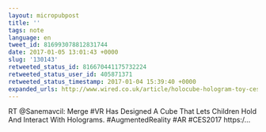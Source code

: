 ```yaml
---
layout: micropubpost
title: ''
tags: note
language: en
tweet_id: 816993078812831744
date: 2017-01-05 13:01:43 +0000
slug: '130143'
retweeted_status_id: 816670441175732224
retweeted_status_user_id: 405871371
retweeted_status_timestamp: 2017-01-04 15:39:40 +0000
expanded_urls: http://www.wired.co.uk/article/holocube-hologram-toy-ces-2017,https://twitter.com/Sanemavcil/status/816670441175732224/photo/1
---
```

RT @Sanemavcil: Merge #VR Has Designed A Cube That Lets Children Hold And Interact With Holograms. 
#AugmentedReality #AR #CES2017 
https:/…
